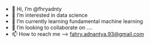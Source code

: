 - 👋 Hi, I’m @fhryadnty
- 👀 I’m interested in data science
- 🌱 I’m currently learning fundamental machine learning
- 💞️ I’m looking to collaborate on ....
- 📫 How to reach me --> fahry.adnantya.93@gmail.com

<!---
fhryadnty/fhryadnty is a ✨ special ✨ repository because its `README.md` (this file) appears on your GitHub profile.
You can click the Preview link to take a look at your changes.
--->
